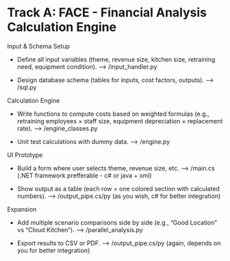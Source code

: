 # Track A: FACE - Financial Analysis Calculation Engine

Input & Schema Setup

- Define all input variables (theme, revenue size, kitchen size, retraining need, equipment condition). 
--> /input_handler.py
  
- Design database schema (tables for inputs, cost factors, outputs). 
--> /sql.py
  
Calculation Engine

- Write functions to compute costs based on weighted formulas (e.g., retraining employees × staff size, equipment depreciation × replacement rate).
--> /engine_classes.py
  
- Unit test calculations with dummy data. 
--> /engine.py
  
UI Prototype

- Build a form where user selects theme, revenue size, etc. 
--> /main.cs (.NET framework prefferable - c# or java + xml)
  
- Show output as a table (each row = one colored section with calculated numbers). 
--> /output_pipe.cs/py (as you wish, c# for better integration)
  
Expansion

- Add multiple scenario comparisons side by side (e.g., “Good Location” vs “Cloud Kitchen”). 
--> /parallel_analysis.py
  
- Export results to CSV or PDF. 
--> /output_pipe.cs/py (again, depends on you for better integration)

